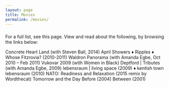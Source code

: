 ```yaml
---
layout: page
title: Movies
permalink: /movies/
---
```


###

For a full list, see this page. View and read about the following, by browsing the links below:

Concrete Heart Land (with Steven Ball, 2014)
April Showers ♦ Ripples ♦ Whose Fitzrovia? (2010-2011)
Waldron Panorama (with Amanda  Egbe, Oct 2010 – Feb 2011)
Vukovar 2009 (with Women in  Black)
Deptford | Tributes (with Amanda  Egbe, 2009)
lebensraum | living space (2009) ♦ kentish town lebensraum (2010)
NATO: Readiness and Relaxation (2015 remix by Wordthecat)
Tomorrow and the Day Before (2004)
Between (2001)
